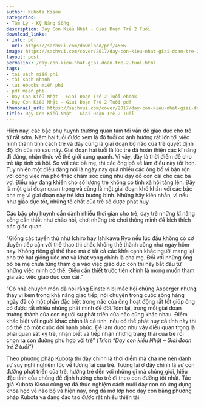 ```yaml
---
author: Kubota Kisou
categories:
- Tâm Lý - Kỹ Năng Sống
description: Dạy Con Kiểu Nhật - Giai Đoạn Trẻ 2 Tuổi
download_links:
- info: pdf
  url: https://sachvui.com/download/pdf/4566
image: https://sachvui.com/cover/2017/day-con-kieu-nhat-giai-doan-tre-2-tuoi.jpg
layout: post
permalink: /day-con-kieu-nhat-giai-doan-tre-2-tuoi.html
tags:
- tải sách miễn phí
- tải sách nhanh
- tải ebooks miễn phí
- pdf miễn phí
- Dạy Con Kiểu Nhật - Giai Đoạn Trẻ 2 Tuổi ebook
- Dạy Con Kiểu Nhật - Giai Đoạn Trẻ 2 Tuổi pdf
thumbnail_url: https://sachvui.com/cover/2017/day-con-kieu-nhat-giai-doan-tre-2-tuoi.jpg
title: Dạy Con Kiểu Nhật - Giai Đoạn Trẻ 2 Tuổi
---
```


 <div class="item-desc text-justify"> <p>Hiện nay, các bậc phụ huynh thường quan tâm tới vấn đề giáo dục cho trẻ từ rất sớm. Năm hai tuổi được xem là độ tuổi có ảnh hưởng rất lớn tới việc hình thành tính cách trẻ và đây cũng là giai đoạn bộ não của trẻ quyết định độ lớn của nó sau này. Giai đoạn hai tuổi là lúc trẻ đã hoàn thiện các kĩ năng đi đứng, nhận thức về thế giới xung quanh. Vì vậy, đây là thời điểm để cho trẻ tập tính xã hội. So với các bà mẹ, thì các ông bố sẽ làm điều này tốt hơn. Tuy nhiên một điều đáng nói là ngày nay quá nhiều các ông bố vì bận rộn với công việc mà phó thác chăm sóc cũng như dạy dỗ con cái cho các bà vợ. Điều này đang khiến cho số lượng trẻ không có tính xã hội tăng lên. Đây là một giai đoạn quan trọng và cũng là một giai đoạn khó khăn với các bậc cha mẹ vì giai đoạn này trẻ khá bướng bỉnh. Những hãy kiên nhẫn, vì nếu như giáo dục tốt, những tố chất của trẻ sẽ được phát huy.</p><p>Các bậc phụ huynh cần dành nhiều thời gian cho trẻ, dạy trẻ những kĩ năng sống cần thiết như chào hỏi, chơi những trò chơi thông minh để kích thích các giác quan.</p><p>“Giống các tuyển thủ như Ichiro hay Ishikawa Ryo nếu lúc đầu không có cơ duyên tiếp cận với thể thao thì chắc không thể thành công như ngày hôm nay. Không riêng gì thể thao mà ở tất cả các khía cạnh khác người mang lại cho trẻ hạt giống ước mơ và khát vọng chính là cha mẹ. Đối với những ông bố bà mẹ chưa từng tham gia vào việc giáo dục con thì hãy bắt đầu từ những việc mình có thể. Điều cần thiết trước tiên chính là mong muốn tham gia vào việc giáo dục con cái.”</p><p>“Có nhà chuyên môn đã nói rằng Einstein bị mắc hội chứng Asperger nhưng thay vì kém trong khả năng giao tiếp, nói chuyện trong cuộc sống hàng ngày đã có một phần đặc biệt trong não của ông hoạt động rất tốt giúp ông có được rất nhiều những phát minh để đời.Tóm lại, trong mỗi giai đoạn trưởng thành của con người sự phát triển của não cũng khác nhau. Điểm khác biệt với người khác chính là cá tính, nếu có thể phát huy cá tính này thì có thể có một cuộc đời hạnh phúc. Để làm được như vậy điều quan trọng là phải quan sát kỹ trẻ, nhận biết và tiếp nhận những trạng thái của trẻ rồi chọn ra con đường phù hợp với trẻ” <em>(Trích “Dạy con kiểu Nhật – Giai đoạn trẻ 2 tuổi”)</em></p><p>Theo phương pháp Kubota thì đây chính là thời điểm mà cha mẹ nên dành sự suy nghĩ nghiêm túc về tương lai của trẻ. Tương lai ở đây chính là sự con đường phát triển của trẻ, hướng trẻ đến với những gì mà chúng giỏi, hiểu đặc tính của chúng để định hướng cho trẻ đi theo con đường tốt nhất. Tác giả Kubota Kisou cùng vợ đã thực nghiệm cách nuôi dạy con có ứng dụng khoa học về não bộ và hiện nay, ông đã mở lớp học dạy con bằng phương pháp Kubota và đang đào tạo được rất nhiều thiên tài.</p> </div>